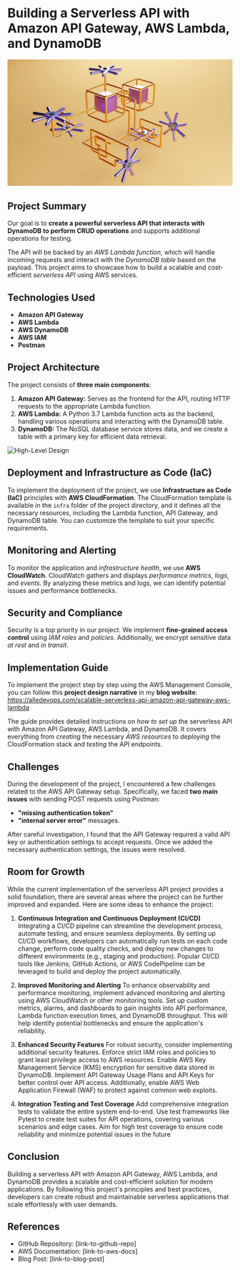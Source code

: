 
# Building a Serverless API with Amazon API Gateway, AWS Lambda, and DynamoDB

![High-Level Design](./images/serverless-resized-small.jpg)

## Project Summary
Our goal is to **create a powerful serverless API that interacts with DynamoDB to perform CRUD operations** and supports additional operations for testing. 

The API will be backed by an *AWS Lambda function*, which will handle incoming requests and interact with the *DynamoDB table* based on the payload. This project aims to showcase how to build a scalable and cost-efficient *serverless API* using AWS services.

## Technologies Used
- **Amazon API Gateway**
- **AWS Lambda**
- **AWS DynamoDB**
- **AWS IAM**
- **Postman**

## Project Architecture
The project consists of **three main components**:
1. **Amazon API Gateway:** Serves as the frontend for the API, routing HTTP requests to the appropriate Lambda function.
2. **AWS Lambda:** A Python 3.7 Lambda function acts as the backend, handling various operations and interacting with the DynamoDB table.
3. **DynamoDB:** The NoSQL database service stores data, and we create a table with a primary key for efficient data retrieval.

![High-Level Design](https://cdn.hashnode.com/res/hashnode/image/upload/v1690899236087/dd4f2db8-6930-4c67-819a-599a0db1e97e.png)

## Deployment and Infrastructure as Code (IaC)
To implement the deployment of the project, we use **Infrastructure as Code (IaC)** principles with **AWS CloudFormation**. The CloudFormation template is available in the `infra` folder of the project directory, and it defines all the necessary resources, including the Lambda function, API Gateway, and DynamoDB table. You can customize the template to suit your specific requirements.

## Monitoring and Alerting
To monitor the application and *infrastructure health*, we use **AWS CloudWatch**. CloudWatch gathers and displays *performance metrics*, *logs*, and *events*. By analyzing these metrics and logs, we can identify potential issues and performance bottlenecks.

## Security and Compliance
Security is a top priority in our project. We implement **fine-grained access control** using *IAM roles* and *policies*. Additionally, we encrypt sensitive data *at rest* and *in transit*. 

## Implementation Guide

To implement the project step by step using the AWS Management Console, you can follow this **project design narrative** in my **blog website**: https://alledevops.com/scalable-serverless-api-amazon-api-gateway-aws-lambda

The guide provides detailed instructions on *how to set up* the serverless API with Amazon API Gateway, AWS Lambda, and DynamoDB. It covers everything from *creating* the necessary *AWS resources* to *deploying* the CloudFormation stack and *testing* the API endpoints.

## Challenges
During the development of the project, I encountered a few challenges related to the AWS API Gateway setup. Specifically, we faced **two main issues** with sending POST requests using Postman:

- **"missing authentication token"**
- **"internal server error"** messages. 
  
After careful investigation, I found that the API Gateway required a valid API key or authentication settings to accept requests. Once we added the necessary authentication settings, the issues were resolved.

## Room for Growth
While the current implementation of the serverless API project provides a solid foundation, there are several areas where the project can be further improved and expanded. Here are some ideas to enhance the project:

1. **Continuous Integration and Continuous Deployment (CI/CD)**
Integrating a CI/CD pipeline can streamline the development process, automate testing, and ensure seamless deployments. By setting up CI/CD workflows, developers can automatically run tests on each code change, perform code quality checks, and deploy new changes to different environments (e.g., staging and production). Popular CI/CD tools like Jenkins, GitHub Actions, or AWS CodePipeline can be leveraged to build and deploy the project automatically.

2. **Improved Monitoring and Alerting**
To enhance observability and performance monitoring, implement advanced monitoring and alerting using AWS CloudWatch or other monitoring tools. Set up custom metrics, alarms, and dashboards to gain insights into API performance, Lambda function execution times, and DynamoDB throughput. This will help identify potential bottlenecks and ensure the application's reliability.

3. **Enhanced Security Features**
For robust security, consider implementing additional security features. Enforce strict IAM roles and policies to grant least privilege access to AWS resources. Enable AWS Key Management Service (KMS) encryption for sensitive data stored in DynamoDB. Implement API Gateway Usage Plans and API Keys for better control over API access. Additionally, enable AWS Web Application Firewall (WAF) to protect against common web exploits.

4. **Integration Testing and Test Coverage**
Add comprehensive integration tests to validate the entire system end-to-end. Use test frameworks like Pytest to create test suites for API operations, covering various scenarios and edge cases. Aim for high test coverage to ensure code reliability and minimize potential issues in the future

## Conclusion
Building a serverless API with Amazon API Gateway, AWS Lambda, and DynamoDB provides a scalable and cost-efficient solution for modern applications. By following this project's principles and best practices, developers can create robust and maintainable serverless applications that scale effortlessly with user demands.

## References
- GitHub Repository: [link-to-github-repo]
- AWS Documentation: [link-to-aws-docs]
- Blog Post: [link-to-blog-post]
